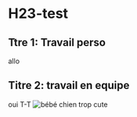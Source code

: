 # H23-test
## Ttre 1: Travail perso
allo
## Titre 2: travail en equipe
oui
T-T
<img src="./istockphoto-1358309706-170667a" alt="bébé chien trop cute" alt="..">
